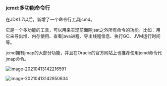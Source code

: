 ### jcmd:多功能命令行

在JDK1.7以后，新增了一个命令行工具jcmd。

它是一个多功能的工具，可以用来实现前面除jsat之外所有命令的功能。比如：用它来导出堆、内存使用、查看]ava进程、导出线程信息、执行GC、JVM运行时间等。

jcmd拥有jmap的大部分功能，并且在Oracle的官方网站上也推荐使用jcmd命令代jmap命令。


![image-20210413142216591](https://github.com/MrL5z2k0/zkNode/tree/main/images/image-20210413142216591.png)

![image-20210413142950634](https://github.com/MrL5z2k0/zkNode/tree/main/images/image-20210413142950634.png)